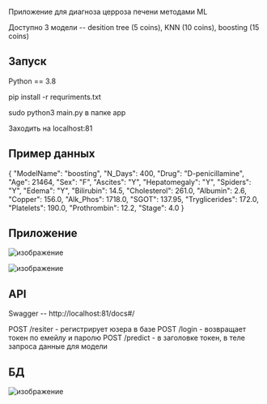 Приложение для диагноза церроза печени методами ML

Доступно 3 модели -- desition tree (5 coins), KNN (10 coins), boosting (15 coins)

## Запуск

Python == 3.8 

pip install -r requriments.txt

sudo python3 main.py в папке app

Заходить на localhost:81

## Пример данных 

{
  "ModelName": "boosting",
  "N_Days": 400,
  "Drug": "D-penicillamine",
  "Age": 21464,
  "Sex": "F",
  "Ascites": "Y",
  "Hepatomegaly": "Y",
  "Spiders": "Y",
  "Edema": "Y",
  "Bilirubin": 14.5,
  "Cholesterol": 261.0,
  "Albumin": 2.6,
  "Copper": 156.0,
  "Alk_Phos": 1718.0,
  "SGOT": 137.95,
  "Tryglicerides": 172.0,
  "Platelets": 190.0,
  "Prothrombin": 12.2,
  "Stage": 4.0
}

## Приложение 

![изображение](https://github.com/KozhevnikovAlexandr/ML_practicum/assets/56560126/a4ea8b51-b307-4e20-886e-f1fcf0ecd679)

![изображение](https://github.com/KozhevnikovAlexandr/ML_practicum/assets/56560126/6fb49a79-07b3-4c6c-a205-4b8f2c362848)


## API 

Swagger -- http://localhost:81/docs#/

POST /resiter - регистрирует юзера в базе 
POST /login - возвращает токен по емейлу и паролю 
POST /predict - в заголовке токен, в теле запроса данные для модели 

## БД 

![изображение](https://github.com/KozhevnikovAlexandr/ML_practicum/assets/56560126/e01a2189-7f8d-4916-ba82-4a2b070d37b7)

